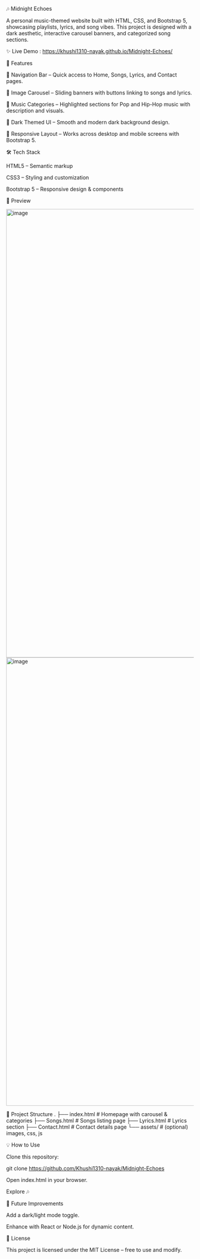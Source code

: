 🎶 Midnight Echoes

A personal music-themed website built with HTML, CSS, and Bootstrap 5, showcasing playlists, lyrics, and song vibes.
This project is designed with a dark aesthetic, interactive carousel banners, and categorized song sections.

✨ Live Demo : https://khushi1310-nayak.github.io/Midnight-Echoes/

🚀 Features

🎼 Navigation Bar – Quick access to Home, Songs, Lyrics, and Contact pages.

🎥 Image Carousel – Sliding banners with buttons linking to songs and lyrics.

🎤 Music Categories – Highlighted sections for Pop and Hip-Hop music with description and visuals.

🌙 Dark Themed UI – Smooth and modern dark background design.

📱 Responsive Layout – Works across desktop and mobile screens with Bootstrap 5.

🛠️ Tech Stack

HTML5 – Semantic markup

CSS3 – Styling and customization

Bootstrap 5 – Responsive design & components

📸 Preview

<img width="1920" height="1200" alt="image" src="https://github.com/user-attachments/assets/ac37a562-3a96-4abd-82b0-14bc86ee6802" />
<img width="1920" height="1200" alt="image" src="https://github.com/user-attachments/assets/4350a833-b673-481e-92b7-fe1c848bc0d7" />

📂 Project Structure
.
├── index.html        # Homepage with carousel & categories
├── Songs.html        # Songs listing page
├── Lyrics.html       # Lyrics section
├── Contact.html      # Contact details page
└── assets/           # (optional) images, css, js

💡 How to Use

Clone this repository:

git clone https://github.com/Khushi1310-nayak/Midnight-Echoes


Open index.html in your browser.

Explore 🎶

🌟 Future Improvements

Add a dark/light mode toggle.

Enhance with React or Node.js for dynamic content.

📜 License

This project is licensed under the MIT License – free to use and modify.
